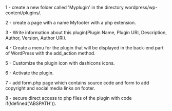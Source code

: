 1 - create a new folder called 'Myplugin' in the directory wordpress/wp-content/plugins/.

2 - create a page with a name Myfooter with a php extension.

3 - Write information about this plugin(Plugin Name, Plugin URI, Description, Author, Version, Author URI).

4 - Create a menu for the plugin that will be displayed in the back-end part of WordPress with the add_action method.

5 - Customize the plugin icon with dashicons icons.

6 - Activate the plugin.

7 - add form.php page which contains source code and form to add copyright and social media links on footer.

8 - secure direct access to php files of the plugin with code if(!defined('ABSPATH')).